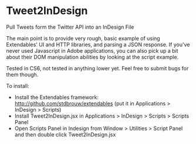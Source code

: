 Tweet2InDesign
==============

Pull Tweets form the Twitter API into an InDesign File

The main point is to provide very rough, basic example of using Extendables' UI and HTTP libraries, and parsing a JSON response. If you've never used Javascript in Adobe applications, you can also pick up a bit about their DOM manipulation abilities by looking at the script example.

Tested in CS6, not tested in anything lower yet. Feel free to submit bugs for them though.

To install:
* Install the Extendables framework: http://github.com/stdbrouw/extendables (put it in Applications > InDesign > Scripts)
* Install Tweet2InDesign.jsx in Applications > InDesign > Scripts > Scripts Panel
* Open Scripts Panel in Indesign from Window > Utilities > Script Panel and then double click Tweet2InDesign.jsx